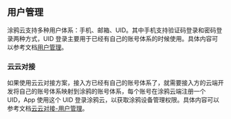 ## 用户管理

涂鸦云支持多种用户体系：手机、邮箱、UID。其中手机支持验证码登录和密码登录两种方式，UID 登录主要用于已经有自己的账号体系的时候使用。具体内容可以参考文档[用户管理]([https://tuyainc.github.io/tuyasmart_home_ios_sdk_doc/zh-hans/resource/User.html#%E7%94%A8%E6%88%B7%E7%AE%A1%E7%90%86](https://tuyainc.github.io/tuyasmart_home_ios_sdk_doc/zh-hans/resource/User.html#用户管理))。

### 云云对接

如果使用云云对接方案，接入方已经有自己的账号体系了，就需要接入方的云端开发将自己的账号体系映射到涂鸦的账号体系，每个账号在涂鸦云端注册一个 UID，App 使用这个 UID 登录涂鸦云，以获取涂鸦设备管理权限。具体内容可以参考文档[云云对接-用户管理](https://docs.tuya.com/zh/iot/open-api/api-list/api/user-management)。

